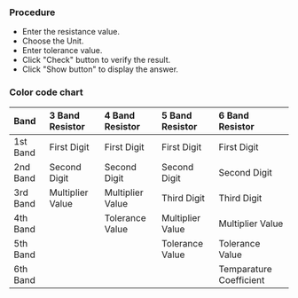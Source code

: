 ### Procedure


- Enter the resistance value.
- Choose the Unit.
- Enter tolerance value.
- Click "Check" button to verify the result.
- Click "Show button" to display the answer.

### Color code chart

Band | 3 Band Resistor| 4 Band Resistor | 5 Band Resistor  | 6 Band Resistor | 
:--|:--|:--|:--|:--|
1st Band | First Digit | First Digit  | First Digit| First Digit| 
2nd Band | Second Digit |  Second Digit | Second Digit |Second Digit | 
3rd Band | Multiplier Value | Multiplier Value  |   Third Digit    |   Third Digit      | 
4th Band |                  |   Tolerance Value  |  Multiplier Value   |   Multiplier Value  | 
5th Band |                  |                    |    Tolerance Value  |      Tolerance Value|                   
6th Band |                  |                     |                     |     Temparature Coefficient  |  